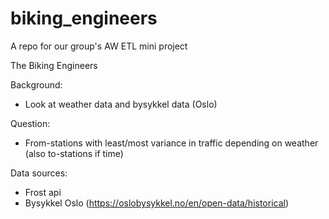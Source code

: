 # biking_engineers
A repo for our group's AW ETL mini project

The Biking Engineers

Background:
-	Look at weather data and bysykkel data (Oslo)

Question:
-	From-stations with least/most variance in traffic depending on weather (also to-stations if time)

Data sources:
-	Frost api 
-	Bysykkel Oslo (https://oslobysykkel.no/en/open-data/historical)
